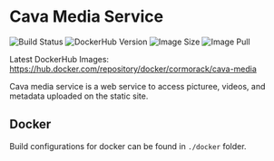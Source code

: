 # Cava Media Service

![Build Status](https://github.com/cormorack/cava-media/workflows/Build%20and%20Push%20Images/badge.svg)
![DockerHub Version](https://img.shields.io/docker/v/cormorack/cava-media?sort=date)
![Image Size](https://img.shields.io/docker/image-size/cormorack/cava-media?sort=date)
![Image Pull](https://img.shields.io/docker/pulls/cormorack/cava-media?sort=date)

Latest DockerHub Images: https://hub.docker.com/repository/docker/cormorack/cava-media

Cava media service is a web service to access picturee, videos, and metadata uploaded on the static site.

## Docker

Build configurations for docker can be found in `./docker` folder.
